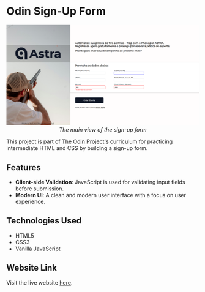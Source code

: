 # Odin Sign-Up Form
<p align="center">
  <img src="/images/screenshot.png" alt="Page Screenshot">
  <br>
  <em>The main view of the sign-up form</em>
</p>

This project is part of [The Odin Project's](https://www.theodinproject.com/) curriculum for practicing intermediate HTML and CSS by building a sign-up form.

## Features

- **Client-side Validation**: JavaScript is used for validating input fields before submission.
- **Modern UI**: A clean and modern user interface with a focus on user experience.

## Technologies Used

- HTML5
- CSS3
- Vanilla JavaScript


## Website Link

Visit the live website [here](https://paulomborges.github.io/odin-sign-up-form/).

